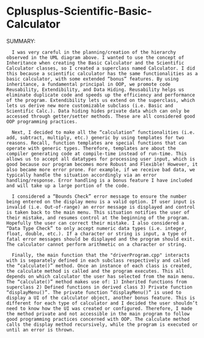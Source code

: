 # Cplusplus-Scientific-Basic-Calculator

SUMMARY:

      I was very careful in the planning/creation of the hierarchy observed in the UML diagram above. I wanted to use the concept of Inheritance when creating the Basic Calculator and the Scientific Calculator classes, so I created a superclass named Calculator. I did this because a scientific calculator has the same functionalities as a basic calculator, with some extended “bonus” features. By using inheritance, a fundamental principal in OOP, we promote code Reusability, Extendibility, and Data Hiding. Reusability helps us eliminate duplicate code and speeds up the efficiency and performance of the program. Extendibility lets us extend on the superclass, which lets us derive new more customizable subclass (i.e. Basic and Scientific Calc.). Data hiding hides private data which can only be accessed through getter/setter methods. These are all considered good OOP programming practices.

      Next, I decided to make all the “calculation” functionalities (i.e. add, subtract, multiply, etc.) generic by using templates for two reasons. Recall, function templates are special functions that can operate with generic types. Therefore, templates are about the compiler generating code at compile-time instead of run-time. This allows us to accept all datatypes for processing user input, which is good because our program becomes more Robust and Flexible! However, it also became more error prone. For example, if we receive bad data, we typically handle the situation accordingly via an error handling/response. Error handling is a bonus feature I have included and will take up a large portion of the code.

      I considered a “Bounds Check” error message to ensure the number being entered on the display menu is a valid option. If user input is invalid (i.e. Out-of-range) an error message is displayed and control is taken back to the main menu. This situation notifies the user of their mistake, and resumes control at the beginning of the program. Hopefully the user can correct their mistake. I also considered a “Data Type Check” to only accept numeric data types (i.e. integer, float, double, etc.). If a character or string is input, a type of fatal error messages should be displayed and the program should exit. The calculator cannot perform arithmetic on a character or string.

      Finally, the main function that the "driverProgram.cpp" interacts with is separately defined in each subclass respectively and called the “calculate()” method. Once an instance of each class is created, the calculate method is called and the program executes. This all depends on which calculator the user has selected from the main menu. The “calculate()” method makes use of: 1) Inherited functions from superclass 2) Defined functions in derived class 3) Private function “displayMenu()”. The private function “displayMenu()” is used to display a UI of the calculator object, another bonus feature. This is different for each type of calculator and I decided the user shouldn’t need to know how the UI was created or configured. Therefore, I made the method private and not accessible in the main program to follow good programming practices concerned with OOP. The calculate method calls the display method recursively, while the program is executed or until an error is thrown.
